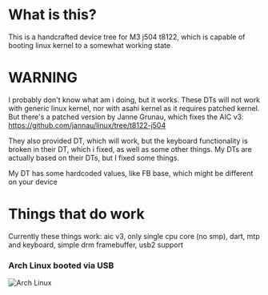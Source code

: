 # What is this?
This is a handcrafted device tree for M3 j504 t8122, which is capable of booting linux kernel to a somewhat working state

# WARNING
I probably don't know what am i doing, but it works. These DTs will not work with generic linux kernel, nor with asahi kernel as it requires patched kernel. But there's a patched version by Janne Grunau, which fixes the AIC v3: https://github.com/jannau/linux/tree/t8122-j504

They also provided DT, which will work, but the keyboard functionality is broken in their DT, which i fixed, as well as some other things.
My DTs are actually based on their DTs, but I fixed some things.

My DT has some hardcoded values, like FB base, which might be different on your device
# Things that do work
Currently these things work: aic v3, only single cpu core (no smp), dart, mtp and keyboard, simple drm framebuffer, usb2 support

### Arch Linux booted via USB
![Arch Linux](arch.jpg "Arch Linux booted via USB")
